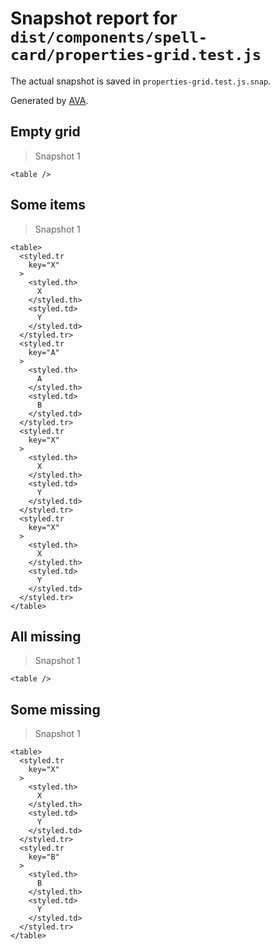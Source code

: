 # Snapshot report for `dist/components/spell-card/properties-grid.test.js`

The actual snapshot is saved in `properties-grid.test.js.snap`.

Generated by [AVA](https://ava.li).

## Empty grid

> Snapshot 1

    <table />

## Some items

> Snapshot 1

    <table>
      <styled.tr
        key="X"
      >
        <styled.th>
          X
        </styled.th>
        <styled.td>
          Y
        </styled.td>
      </styled.tr>
      <styled.tr
        key="A"
      >
        <styled.th>
          A
        </styled.th>
        <styled.td>
          B
        </styled.td>
      </styled.tr>
      <styled.tr
        key="X"
      >
        <styled.th>
          X
        </styled.th>
        <styled.td>
          Y
        </styled.td>
      </styled.tr>
      <styled.tr
        key="X"
      >
        <styled.th>
          X
        </styled.th>
        <styled.td>
          Y
        </styled.td>
      </styled.tr>
    </table>

## All missing

> Snapshot 1

    <table />

## Some missing

> Snapshot 1

    <table>
      <styled.tr
        key="X"
      >
        <styled.th>
          X
        </styled.th>
        <styled.td>
          Y
        </styled.td>
      </styled.tr>
      <styled.tr
        key="B"
      >
        <styled.th>
          B
        </styled.th>
        <styled.td>
          Y
        </styled.td>
      </styled.tr>
    </table>
